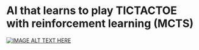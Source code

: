 # AI that learns to play TICTACTOE with reinforcement learning (MCTS)
[![IMAGE ALT TEXT HERE](https://img.youtube.com/vi/-GRls60yRsQ/0.jpg)](https://www.youtube.com/watch?v=-GRls60yRsQ&list=PLLfIBXQeu5aanwI5pYz6QyzYtnBEgcsZ8)
